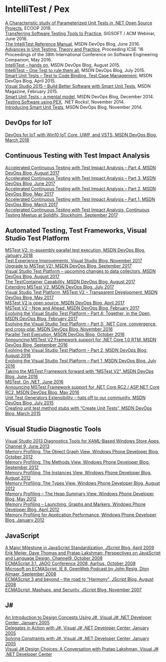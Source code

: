 # IntelliTest / Pex
[A Characteristic study of Parameterized Unit Tests in .NET Open Source Projects](http://drops.dagstuhl.de/opus/volltexte/2018/9210/pdf/LIPIcs-ECOOP-2018-5.pdf), ECOOP 2018.  
[Transferring Software Testing Tools to Practice](https://www.youtube.com/watch?v=wtoc9UjBjGI&t=135s), SIGSOFT / ACM Webinar, June 2016.  
[The IntelliTest Reference Manual](https://devblogs.microsoft.com/devops/the-intellitest-reference-manual/), MSDN DevOps Blog, June 2016.  
[Advances in Unit Testing: Theory and Practice](https://dl.acm.org/doi/10.1145/2889160.2891056), Proceeding ICSE '16 Proceedings of the 38th International Conference on Software Engineering Companion, May 2016.  
[IntelliTest – hands on](https://devblogs.microsoft.com/devops/intellitest-hands-on/), MSDN DevOps Blog, August 2015.  
[IntelliTest – One Test to rule them all](https://devblogs.microsoft.com/devops/intellitest-one-test-to-rule-them-all/), MSDN DevOps Blog, July 2015.  
[Smart Unit Tests – Test to Code Binding, Test Case Management](https://devblogs.microsoft.com/devops/smart-unit-tests-test-to-code-binding-test-case-management/), MSDN DevOps Blog, April 2015.  
[Visual Studio 2015 – Build Better Software with Smart Unit Tests](https://docs.microsoft.com/en-us/archive/msdn-magazine/2015/february/visual-studio-2015-build-better-software-with-smart-unit-tests), MSDN Magazine, February 2015.  
[Smart Unit Tests – a mental model](https://devblogs.microsoft.com/devops/smart-unit-tests-a-mental-model/), MSDN DevOps Blog, December 2014.  
[Testing Software using PEX](https://dotnetrocks.com/default.aspx?showNum=1065), .NET Rocks!, November 2014.  
[Introducing Smart Unit Tests](https://devblogs.microsoft.com/devops/introducing-smart-unit-tests/), MSDN DevOps Blog, November 2014.  

## DevOps for IoT
[DevOps for IoT with Win10 IoT Core, UWP, and VSTS, MSDN DevOps Blog, March 2018](https://devblogs.microsoft.com/devops/devops-for-iot-with-win10-iot-core-uwp-and-vsts/)

## Continuous Testing with Test Impact Analysis
[Accelerated Continuous Testing with Test Impact Analysis – Part 4, MSDN DevOps Blog, August 2017]()  
[Accelerated Continuous Testing with Test Impact Analysis – Part 3, MSDN DevOps Blog, June 2017]()  
[Accelerated Continuous Testing with Test Impact Analysis – Part 2, MSDN DevOps Blog, May 2017]()  
[Accelerated Continuous Testing with Test Impact Analysis – Part 1, MSDN DevOps Blog, March 2017]()  
[Accelerated Continuous Testing with Test Impact Analysis, Continuous Testing Meetup at Solidify, Stockholm, September 2017]()  

## Automated Testing, Test Frameworks, Visual Studio Test Platform
[MSTest V2: in-assembly parallel test execution, MSDN DevOps Blog, January 2018]()  
[Test Experience Improvements, Visual Studio Blog, November 2017]()  
[Upgrade to MSTest V2!, MSDN DevOps Blog, September 2017]()  
[Visual Studio Test Platform – upcoming changes to data collectors, MSDN DevOps Blog, August 2017]()  
[The TestContainer Capability, MSDN DevOps Blog, August 2017]()  
[Extending MSTest V2, MSDN DevOps Blog, July 2017]()  
[Visual Studio Test Platform, MSTest V2 – Transparent Development, MSDN DevOps Blog, May 2017]()  
[MSTest V2 is open source, MSDN DevOps Blog, April 2017]()  
[MSTest V2 – Now and Ahead, MSDN DevOps Blog, February 2017]()  
[Evolving the Visual Studio Test Platform – Part 4: Together, in the Open, MSDN DevOps Blog, February 2017]()  
[Evolving the Visual Studio Test Platform – Part 3: .NET Core, convergence, and cross-plat, MSDN DevOps Blog, November 2016]()  
[Parallel Test Execution, MSDN DevOps Blog, October 2016]()  
[Announcing MSTest V2 Framework support for .NET Core 1.0 RTM, MSDN DevOps Blog, September 2016]()  
[Evolving the Visual Studio Test Platform – Part 2, MSDN DevOps Blog, August 2016]()  
[Evolving the Visual Studio Test Platform – Part 1, MSDN DevOps Blog, July 2016]()  
[Taking the MSTest Framework forward with “MSTest V2”, MSDN DevOps Blog, June 2016]()  
[MSTest, On .NET, June 2016]()  
[Announcing MSTest Framework support for .NET Core RC2 / ASP.NET Core RC2, MSDN DevOps Blog, May 2016]()  
[Unit Test Generators Extensibility – hats off to our community, MSDN DevOps Blog, July 2015]()  
[Creating unit test method stubs with “Create Unit Tests”, MSDN DevOps Blog, March 2015]()  

## Visual Studio Diagnostic Tools
[Visual Studio 2013 Diagnostics Tools for XAML-Based Windows Store Apps, Channel 9, June 2013]()  
[Memory Profiling: The Object Graph View, Windows Phone Developer Blog, October 2012]()  
[Memory Profiling: The Methods View, Windows Phone Developer Blog, September 2012]()  
[Memory Profiling: The Instances View, Windows Phone Developer Blog, August 2012]()  
[Memory Profiling: The Types View, Windows Phone Developer Blog, August 2012]()  
[Memory Profiling – The Heap Summary View, Windows Phone Developer Blog, May 2012]()  
[Memory Profiling – Launching, Graphs and Markers, Windows Phone Developer Blog, April 2012]()  
[Memory Profiling for Application Performance, Windows Phone Developer Blog, January 2012]()  

## JavaScript
[A Major Milestone in JavaScript Standardization, JScript Blog, April 2009]()  
[Erik Meijer, Dave Thomas and Pratap Lakshman: Perspectives on JavaScript and Language Design, Channel9, October 2008]()  
[ECMAScript 3.1, JAOO Conference 2008, Aarhus, October 2008]()  
[Microsoft on ECMAScript, IE 8, OpenWeb Podcast by John Resig, Dion Almaer, September 2008]()  
[ECMAScript 3 and beyond – the road to "Harmony", JScript Blog, August 2008]()  
[ECMAScript, Mashups, and Security, JScript Blog, November 2007]()  

## J#
[An Introduction to Design Concepts Using J#, Visual J# .NET Developer Center, January 2005]()  
[Delegates in Action with J#, Visual J# .NET Developer Center, January 2005]()  
[Solving Constraints with J#, Visual J# .NET Developer Center, January 2005]()  
[Visual J# Design Choices: A Conversation with Pratap Lakshman, Visual J# .NET Developer Center]()  
